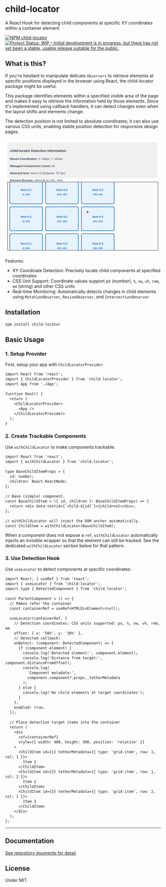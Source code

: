 # child-locator

A React Hook for detecting child components at specific XY coordinates within a container element.

[![NPM child-locator](https://img.shields.io/npm/v/child-locator)](https://www.npmjs.com/package/child-locator)
[![Project Status: WIP – Initial development is in progress, but there has not yet been a stable, usable release suitable for the public.](https://www.repostatus.org/badges/latest/wip.svg)](https://www.repostatus.org/#wip)

## What is this?

If you're hesitant to manipulate delicate `Observers` to retrieve elements at specific positions displayed in the browser using React, the child-locator package might be useful.

This package identifies elements within a specified visible area of the page and makes it easy to retrieve the information held by those elements.
Since it's implemented using callback handlers, it can detect changes even when the layout shifts and elements change.

The detection position is not limited to absolute coordinates; it can also use various CSS units, enabling stable position detection for responsive design pages.

![demo project](images/demo.png)

Features:

- XY Coordinate Detection: Precisely locate child components at specified coordinates
- CSS Unit Support: Coordinate values support px (number), `%`, `vw`, `vh`, `rem`, `em` (string) and other CSS units
- Real-time Monitoring: Automatically detects changes in child elements using `MutationObserver`, `ResizeObserver`, and `IntersectionObserver`

## Installation

```bash
npm install child-locator
```

## Basic Usage

### 1. Setup Provider

First, setup your app with `ChildLocatorProvider`:

```tsx
import React from 'react';
import { ChildLocatorProvider } from 'child-locator';
import App from './App';

function Root() {
  return (
    <ChildLocatorProvider>
      <App />
    </ChildLocatorProvider>
  );
}
```

### 2. Create Trackable Components

Use `withChildLocator` to make components trackable:

```tsx
import React from 'react';
import { withChildLocator } from 'child-locator';

type BaseChildItemProps = {
  id: number;
  children: React.ReactNode;
};

// Base (simple) component.
const BaseChildItem = ({ id, children }: BaseChildItemProps) => {
  return <div data-testid={`child-${id}`}>{children}</div>;
};

// withChildLocator will inject the DOM anchor automatically.
const ChildItem = withChildLocator(BaseChildItem);
```

When a component does not expose a `ref`, `withChildLocator` automatically injects an invisible wrapper so that the element can still be tracked.
See the dedicated `withChildLocator` section below for that pattern.

### 3. Use Detection Hook

Use `useLocator` to detect components at specific coordinates:

```tsx
import React, { useRef } from 'react';
import { useLocator } from 'child-locator';
import type { DetectedComponent } from 'child-locator';

const ParentComponent = () => {
  // Makes refer the container
  const containerRef = useRef<HTMLDivElement>(null);

  useLocator(containerRef, {
    // Detection coordinates: CSS units supported: px, %, vw, vh, rem, em
    offset: { x: '50%', y: '30%' },
    // Detected callback:
    onDetect: (component: DetectedComponent) => {
      if (component.element) {
        console.log('Detected element:', component.element);
        console.log('Distance from target:', component.distanceFromOffset);
        console.log(
          'Component metadata:',
          component.component?.props._tetherMetadata
        );
      } else {
        console.log('No child elements at target coordinates');
      }
    },
    enabled: true,
  });

  // Place detection target items into the container
  return (
    <div
      ref={containerRef}
      style={{ width: 400, height: 300, position: 'relative' }}
    >
      <ChildItem id={1} tetherMetadata={{ type: 'grid-item', row: 1, col: 1 }}>
        Item 1
      </ChildItem>
      <ChildItem id={2} tetherMetadata={{ type: 'grid-item', row: 1, col: 2 }}>
        Item 2
      </ChildItem>
      <ChildItem id={3} tetherMetadata={{ type: 'grid-item', row: 2, col: 1 }}>
        Item 3
      </ChildItem>
    </div>
  );
};
```

---

## Documentation

[See repository douments for detail](https://github.com/kekyo/child-locator).

## License

Under MIT.
